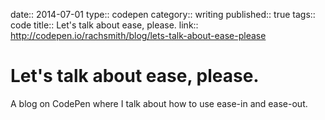 date:: 2014-07-01
type:: codepen
category:: writing
published:: true
tags:: code
title:: Let's talk about ease, please.
link:: http://codepen.io/rachsmith/blog/lets-talk-about-ease-please

# Let's talk about ease, please.

A blog on CodePen where I talk about how to use ease-in and ease-out.